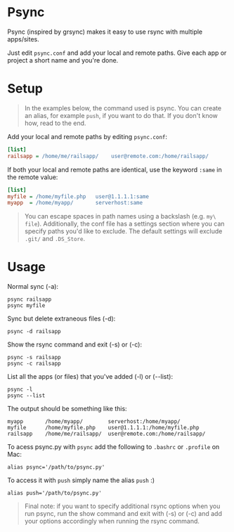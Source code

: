 Psync
==
Psync (inspired by grsync) makes it easy to use rsync with multiple apps/sites. 

Just edit `psync.conf` and add your local and remote paths. 
Give each app or project a short name and you're done.

Setup
==
> In the examples below, the command used is psync. You can create an alias, for example `push`, if you want to do that. If you don't know how, read to the end.

Add your local and remote paths by editing `psync.conf`:

```ini
[list]
railsapp = /home/me/railsapp/    user@remote.com:/home/railsapp/
```

If both your local and remote paths are identical, use the keyword `:same` in the remote value:

```ini
[list]
myfile = /home/myfile.php   user@1.1.1.1:same
myapp  = /home/myapp/       serverhost:same
```
> You can escape spaces in path names using a backslash (e.g. `my\ file`). Additionally, the conf file has a settings section where you can specify paths you'd like to exclude. The default settings will exclude `.git/` and `.DS_Store`.

Usage
==
Normal sync (-a):

    psync railsapp
    psync myfile
    
Sync but delete extraneous files (-d):

    psync -d railsapp
    
Show the rsync command and exit (-s) or (-c):

    psync -s railsapp
    psync -c railsapp

List all the apps (or files) that you've added (-l) or (--list):

    psync -l
    psync --list
    
The output should be something like this:
    
    myapp       /home/myapp/        serverhost:/home/myapp/
    myfile      /home/myfile.php    user@1.1.1.1:/home/myfile.php
    railsapp    /home/me/railsapp/  user@remote.com:/home/railsapp/

To acess psync.py with `psync` add the following to `.bashrc` or `.profile` on Mac:

    alias psync='/path/to/psync.py'

To access it with `push` simply name the alias `push` :)

    alias push='/path/to/psync.py'

> Final note: if you want to specify additional rsync options when you run psync, run the show command and exit with (-s) or (-c) and add your options accordingly when running the rsync command.